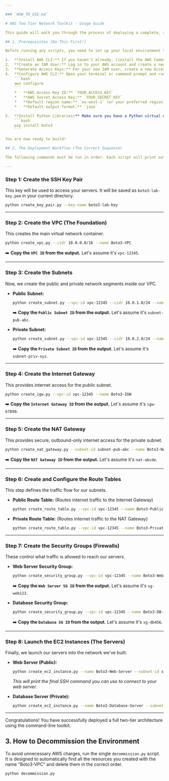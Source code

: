 ```yaml
---

### `HOW_TO_USE.md`

# AWS Two-Tier Network Toolkit - Usage Guide

This guide will walk you through the process of deploying a complete, secure, two-tier web architecture in AWS using this suite of individual Python command-line tools.

## 1. Prerequisites (Do This First!)

Before running any scripts, you need to set up your local environment to securely communicate with AWS.

1.  **Install AWS CLI:** If you haven't already, [install the AWS Command Line Interface](https://docs.aws.amazon.com/cli/latest/userguide/getting-started-install.html).
2.  **Create an IAM User:** Log in to your AWS account and create a new IAM User with `AdministratorAccess` permissions. **Do not use your root account.**
3.  **Generate Access Keys:** For your new IAM user, create a new Access Key and Secret Access Key. **Save these credentials in a secure place.**
4.  **Configure AWS CLI:** Open your terminal or command prompt and run the following command. Enter the credentials you just saved.
    ```bash
    aws configure
    ```
    *   **AWS Access Key ID:** `YOUR_ACCESS_KEY`
    *   **AWS Secret Access Key:** `YOUR_SECRET_KEY`
    *   **Default region name:** `eu-west-1` (or your preferred region)
    *   **Default output format:** `json`

5.  **Install Python Libraries:** Make sure you have a Python virtual environment set up and activated, then run:
    ```bash
    pip install boto3
    ```

You are now ready to build!

## 2. The Deployment Workflow (The Correct Sequence)

The following commands must be run in order. Each script will print out an **ID** for the resource it creates. You will need to **copy that ID** and use it as an input for the next command.

---
```

### **Step 1: Create the SSH Key Pair**
This key will be used to access your servers. It will be saved as `boto3-lab-key.pem` in your current directory.

```bash
python create_key_pair.py --key-name boto3-lab-key
```

---
### **Step 2: Create the VPC (The Foundation)**
This creates the main virtual network container.

```bash
python create_vpc.py --cidr 10.0.0.0/16 --name Boto3-VPC
```
➡️ **Copy the `VPC ID` from the output.** Let's assume it's `vpc-12345`.

---
### **Step 3: Create the Subnets**
Now, we create the public and private network segments inside our VPC.

*   **Public Subnet:**
    ```bash
    python create_subnet.py --vpc-id vpc-12345 --cidr 10.0.1.0/24 --name Boto3-Public-Subnet
    ```
    ➡️ **Copy the `Public Subnet ID` from the output.** Let's assume it's `subnet-pub-abc`.

*   **Private Subnet:**
    ```bash
    python create_subnet.py --vpc-id vpc-12345 --cidr 10.0.2.0/24 --name Boto3-Private-Subnet
    ```
    ➡️ **Copy the `Private Subnet ID` from the output.** Let's assume it's `subnet-priv-xyz`.

---
### **Step 4: Create the Internet Gateway**
This provides internet access for the public subnet.

```bash
python create_igw.py --vpc-id vpc-12345 --name Boto3-IGW
```
➡️ **Copy the `Internet Gateway ID` from the output.** Let's assume it's `igw-67890`.

---
### **Step 5: Create the NAT Gateway**
This provides secure, outbound-only internet access for the private subnet.

```bash
python create_nat_gateway.py --subnet-id subnet-pub-abc --name Boto3-NAT-GW
```
➡️ **Copy the `NAT Gateway ID` from the output.** Let's assume it's `nat-abcde`.

---
### **Step 6: Create and Configure the Route Tables**
This step defines the traffic flow for our subnets.

*   **Public Route Table:** (Routes internet traffic to the Internet Gateway)
    ```bash
    python create_route_table.py --vpc-id vpc-12345 --name Boto3-Public-RT --subnet-id subnet-pub-abc --gateway-id igw-67890
    ```

*   **Private Route Table:** (Routes internet traffic to the NAT Gateway)
    ```bash
    python create_route_table.py --vpc-id vpc-12345 --name Boto3-Private-RT --subnet-id subnet-priv-xyz --nat-gateway-id nat-abcde
    ```

---
### **Step 7: Create the Security Groups (Firewalls)**
These control what traffic is allowed to reach our servers.

*   **Web Server Security Group:**
    ```bash
    python create_security_group.py --vpc-id vpc-12345 --name Boto3-Web-SG --desc "Web Server SG" --allow-http --allow-ssh
    ```
    ➡️ **Copy the `Web Server SG ID` from the output.** Let's assume it's `sg-web123`.

*   **Database Security Group:**
    ```bash
    python create_security_group.py --vpc-id vpc-12345 --name Boto3-DB-SG --desc "Database SG" --allow-mysql-from sg-web123
    ```
    ➡️ **Copy the `Database SG ID` from the output.** Let's assume it's `sg-db456`.

---
### **Step 8: Launch the EC2 Instances (The Servers)**
Finally, we launch our servers into the network we've built.

*   **Web Server (Public):**
    ```bash
    python create_ec2_instance.py --name Boto3-Web-Server --subnet-id subnet-pub-abc --key-name boto3-lab-key --sg-id sg-web123 --public
    ```
    *This will print the final SSH command you can use to connect to your web server.*

*   **Database Server (Private):**
    ```bash
    python create_ec2_instance.py --name Boto3-Database-Server --subnet-id subnet-priv-xyz --key-name boto3-lab-key --sg-id sg-db456
    ```

---

Congratulations! You have successfully deployed a full two-tier architecture using the command-line toolkit.

## 3. How to Decommission the Environment

To avoid unnecessary AWS charges, run the single `decommission.py` script. It is designed to automatically find all the resources you created with the name "Boto3-VPC" and delete them in the correct order.

```bash
python decommission.py
```
